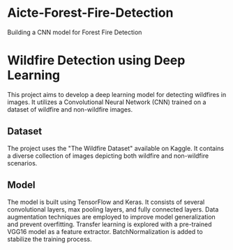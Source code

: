 # Aicte-Forest-Fire-Detection
Building a CNN model for Forest Fire Detection
# Wildfire Detection using Deep Learning

This project aims to develop a deep learning model for detecting wildfires in images. It utilizes a Convolutional Neural Network (CNN) trained on a dataset of wildfire and non-wildfire images.

## Dataset

The project uses the "The Wildfire Dataset" available on Kaggle. It contains a diverse collection of images depicting both wildfire and non-wildfire scenarios.

## Model

The model is built using TensorFlow and Keras. It consists of several convolutional layers, max pooling layers, and fully connected layers. Data augmentation techniques are employed to improve model generalization and prevent overfitting. Transfer learning is explored with a pre-trained VGG16 model as a feature extractor. BatchNormalization is added to stabilize the training process.
